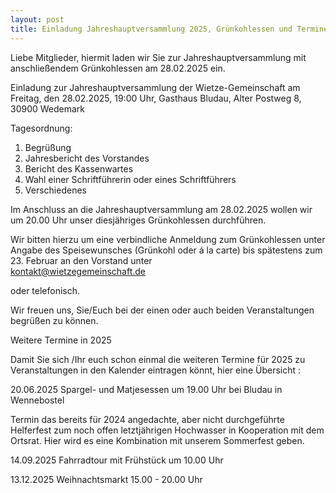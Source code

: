 ```yaml
---
layout: post
title: Einladung Jahreshauptversammlung 2025, Grünkohlessen und Termine
---
```


Liebe Mitglieder,
hiermit laden wir Sie zur Jahreshauptversammlung mit anschließendem Grünkohlessen am 28.02.2025 ein.

Einladung
zur Jahreshauptversammlung der Wietze-Gemeinschaft
am Freitag, den 28.02.2025, 19:00 Uhr,
Gasthaus Bludau, Alter Postweg 8, 30900 Wedemark

Tagesordnung:
1.	Begrüßung
2.	Jahresbericht des Vorstandes
3.	Bericht des Kassenwartes
4.	Wahl einer Schriftführerin oder eines Schriftführers
5.	Verschiedenes




Im Anschluss an die Jahreshauptversammlung am 28.02.2025 wollen wir um
20.00 Uhr unser diesjähriges Grünkohlessen durchführen.


Wir bitten hierzu um eine verbindliche Anmeldung zum Grünkohlessen unter Angabe des Speisewunsches (Grünkohl oder á la carte) bis spätestens zum 23. Februar 
an den Vorstand unter  
kontakt@wietzegemeinschaft.de  


oder telefonisch.


Wir freuen uns, Sie/Euch bei der einen oder auch beiden Veranstaltungen begrüßen zu können.



Weitere Termine in 2025

Damit Sie sich /Ihr euch schon einmal die weiteren Termine für 2025 zu Veranstaltungen in den Kalender eintragen könnt, hier eine Übersicht :

20.06.2025	Spargel- und Matjesessen um 19.00 Uhr bei Bludau in Wennebostel


Termin 	das bereits für 2024 angedachte, aber nicht durchgeführte Helferfest zum 
noch offen	letztjährigen Hochwasser in Kooperation mit dem Ortsrat. 
Hier wird es eine Kombination mit unserem Sommerfest geben.


14.09.2025	Fahrradtour mit Frühstück um 10.00 Uhr

13.12.2025 	Weihnachtsmarkt 15.00 - 20.00 Uhr 